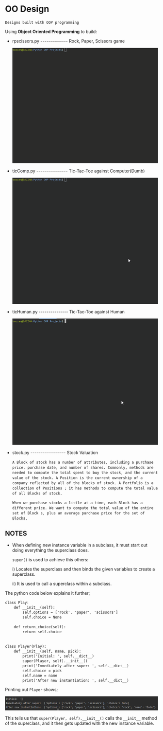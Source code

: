 
# OO Design

    Designs built with OOP programming
   
Using **Object Oriented Programming** to build:
    
- rpscissors.py -------------- Rock, Paper, Scissors game

    ![example](/assets/rps.gif)

- ticComp.py ---------------- Tic-Tac-Toe against Computer(Dumb)
    
    ![example](/assets/comp.gif)

- ticHuman.py --------------- Tic-Tac-Toe against Human
    
    ![example](/assets/human.gif)

- stock.py ------------------ Stock Valuation 
    
    `A Block of stock has a number of attributes, including a purchase price, purchase date, and number of
    shares. Commonly, methods are needed to compute the total spent to buy the stock, and the current value
    of the stock. A Position is the current ownership of a company reflected by all of the blocks of stock. A
    Portfolio is a collection of Positions ; it has methods to compute the total value of all Blocks of stock.`
    
    `When we purchase stocks a little at a time, each Block has a different price. We want to compute the total
    value of the entire set of Block s, plus an average purchase price for the set of Blocks.`

## NOTES

- When defining new instance variable in a subclass, it must start out doing everything the superclass does.
  
  `super()` is used to achieve this others:
  
  i) Locates the superclass and then binds the given variables to create a superclass.
  
  ii) It is used to call a superclass within a subclass.
 
 The python code below explains it further;

```pythonstub
class Play:
    def __init__(self):
        self.options = ['rock', 'paper', 'scissors']
        self.choice = None

    def return_choice(self):
        return self.choice


class Player(Play):
    def __init__(self, name, pick):
        print('Initial: ', self.__dict__)
        super(Player, self).__init__()
        print('Immediately after super: ', self.__dict__)
        self.choice = pick
        self.name = name
        print('After new instantiation: ', self.__dict__)
```

Printing out `Player` shows;

![Show-Picture](/assets/show-details.PNG)

This tells us that `super(Player, self).__init__()` calls the `__init__` method of the superclass, and it then gets updated with the new instance variable.